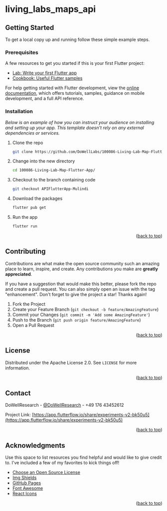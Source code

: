 # living_labs_maps_api


<!-- GETTING STARTED -->
## Getting Started

To get a local copy up and running follow these simple example steps.

### Prerequisites

A few resources to get you started if this is your first Flutter project:

- [Lab: Write your first Flutter app](https://docs.flutter.dev/get-started/codelab)
- [Cookbook: Useful Flutter samples](https://docs.flutter.dev/cookbook)

For help getting started with Flutter development, view the
[online documentation](https://docs.flutter.dev/), which offers tutorials,
samples, guidance on mobile development, and a full API reference.

### Installation

_Below is an example of how you can instruct your audience on installing and setting up your app. This template doesn't rely on any external dependencies or services._

1. Clone the repo
   ```sh
   git clone https://github.com/DoWellLabs/100086-Living-Lab-Map-Flutter-App.git
   ```
2. Change into the new directory
   ```sh
   cd 100086-Living-Lab-Map-Flutter-App/
   ```
3. Checkout to the branch containing code
   ```sh
   git checkout APIFlutterApp-Mulindi
   ```
4. Download the packages
   ```sh
   flutter pub get
   ```
4. Run the app
   ```sh
   flutter run
   ```


<p align="right">(<a href="#readme-top">back to top</a>)</p>



<!-- CONTRIBUTING -->
## Contributing

Contributions are what make the open source community such an amazing place to learn, inspire, and create. Any contributions you make are **greatly appreciated**.

If you have a suggestion that would make this better, please fork the repo and create a pull request. You can also simply open an issue with the tag "enhancement".
Don't forget to give the project a star! Thanks again!

1. Fork the Project
2. Create your Feature Branch (`git checkout -b feature/AmazingFeature`)
3. Commit your Changes (`git commit -m 'Add some AmazingFeature'`)
4. Push to the Branch (`git push origin feature/AmazingFeature`)
5. Open a Pull Request

<p align="right">(<a href="#readme-top">back to top</a>)</p>



<!-- LICENSE -->
## License

Distributed under the Apache License 2.0. See `LICENSE` for more information.

<p align="right">(<a href="#readme-top">back to top</a>)</p>



<!-- CONTACT -->
## Contact

DoWellResearch - [@DoWellResearch](https://twitter.com/DoWellResearch) - +49 176 43452612

Project Link: [https://app.flutterflow.io/share/experiments-v2-bk50u5](https://app.flutterflow.io/share/experiments-v2-bk50u5)

<p align="right">(<a href="#readme-top">back to top</a>)</p>



<!-- ACKNOWLEDGMENTS -->
## Acknowledgments

Use this space to list resources you find helpful and would like to give credit to. I've included a few of my favorites to kick things off!

* [Choose an Open Source License](https://choosealicense.com)
* [Img Shields](https://shields.io)
* [GitHub Pages](https://pages.github.com)
* [Font Awesome](https://fontawesome.com)
* [React Icons](https://react-icons.github.io/react-icons/search)

<p align="right">(<a href="#readme-top">back to top</a>)</p>



<!-- MARKDOWN LINKS & IMAGES -->
<!-- https://www.markdownguide.org/basic-syntax/#reference-style-links -->
[contributors-shield]: https://img.shields.io/github/contributors/othneildrew/Best-README-Template.svg?style=for-the-badge
[contributors-url]: https://github.com/DoWellLabs/100086-Living-Lab-Map-Flutter-App/graphs/contributors
[forks-shield]: https://img.shields.io/github/forks/othneildrew/Best-README-Template.svg?style=for-the-badge
[forks-url]: https://github.com/DoWellLabs/100086-Living-Lab-Map-Flutter-App/network/members
[stars-shield]: https://img.shields.io/github/stars/othneildrew/Best-README-Template.svg?style=for-the-badge
[stars-url]: https://github.com/DoWellLabs/100086-Living-Lab-Map-Flutter-App/stargazers
[issues-shield]: https://img.shields.io/github/issues/othneildrew/Best-README-Template.svg?style=for-the-badge
[issues-url]: https://github.com/DoWellLabs/100086-Living-Lab-Map-Flutter-App/issues
[license-shield]: https://img.shields.io/github/license/othneildrew/Best-README-Template.svg?style=for-the-badge
[license-url]: https://github.com/DoWellLabs/100086-Living-Lab-Map-Flutter-App/blob/main/LICENSE
[linkedin-shield]: https://img.shields.io/badge/-LinkedIn-black.svg?style=for-the-badge&logo=linkedin&colorB=555
[linkedin-url]: https://www.linkedin.com/company/dowell-research-uk-limited/
[product-screenshot]: images/screenshot.png
[Flutter]: https://img.shields.io/badge/Flutter-blue?style=for-the-badge&logo=flutter&logoColor=white
[Flutter-url]: https://flutter.dev/
[FlutterFlow]: https://img.shields.io/badge/FlutterFlow-black?style=for-the-badge&logo=Flutterflo&logoColor=4839e3
[FlutterFlow-url]:https://flutterflow.io/
[Dart]: https://img.shields.io/badge/dart-black?style=for-the-badge&logo=dart&logoColor=blue
[Dart-url]: https://dart.dev/
